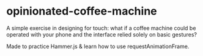 # opinionated-coffee-machine
A simple exercise in designing for touch: what if a coffee machine could be operated with your phone and the interface relied solely on basic gestures?

Made to practice Hammer.js & learn how to use requestAnimationFrame.

